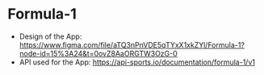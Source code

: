 # Formula-1

- Design of the App: https://www.figma.com/file/aTQ3nPnVDE5qTYxX1xkZYl/Formula-1?node-id=15%3A24&t=0ovZ8AaORGTW3OzG-0
- API used for the App: https://api-sports.io/documentation/formula-1/v1
